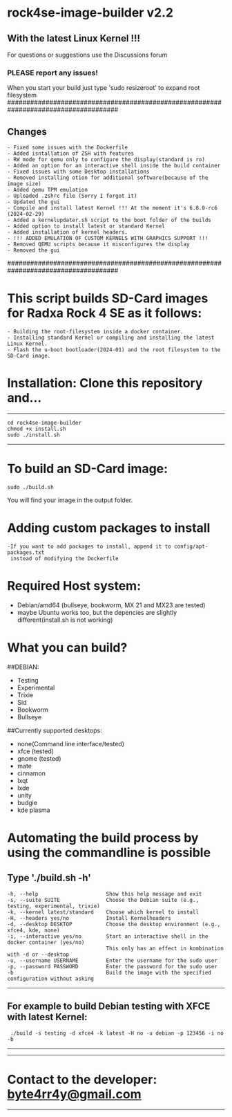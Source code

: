 # rock4se-image-builder v2.2
## With the latest Linux Kernel !!!
For questions or suggestions use the Discussions forum
### PLEASE report any issues!
When you start your build just type 'sudo resizeroot' to expand root filesystem
#####################################################################################
## Changes
    - Fixed some issues with the Dockerfile
    - Added isntallation of ZSH with features
    - RW mode for qemu only to configure the display(standard is ro)
    - Added an option for an interactive shell inside the build container
    - Fixed issues with some Desktop installations
    - Removed installing otion for additional software(because of the image size)
    - Added qemu TPM emulation
    - Uploaded .zshrc file (Sorry I forgot it)
    - Updated the gui
    - Compile and install latest Kernel !!! At the moment it's 6.8.0-rc6 (2024-02-29)
    - Added a kernelupdater.sh script to the boot folder of the builds
    - Added option to install latest or standard Kernel
    - Added installation of kernel headers.
    - !!! ADDED EMULATION OF CUSTOM KERNELS WITH GRAPHICS SUPPORT !!!
    - Removed QEMU scripts because it misconfigures the display
    - Removed the gui
#####################################################################################
# This script builds SD-Card images for Radxa Rock 4 SE as it follows:
    - Building the root-filesystem inside a docker container.
    - Installing standard Kernel or compiling and installing the latest Linux Kernel.
    - Flash the u-boot bootloader(2024-01) and the root filesystem to the SD-Card image.

# Installation: Clone this repository and...
----------------------
    cd rock4se-image-builder
    chmod +x install.sh
    sudo ./install.sh
----------------------

# To build an SD-Card image:
    sudo ./build.sh

You will find your image in the output folder.

# Adding custom packages to install
    -If you want to add packages to install, append it to config/apt-packages.txt
     instead of modifying the Dockerfile

# Required Host system:
  - Debian/amd64 (bullseye, bookworm, MX 21 and MX23 are tested)
  - maybe Ubuntu works too, but the depencies are slightly different(install.sh is not working)

# What you can build?
##DEBIAN:
  - Testing
  - Experimental
  - Trixie
  - Sid
  - Bookworm
  - Bullseye

##Currently supported desktops:
  - none(Command line interface/tested)
  - xfce     (tested)
  - gnome    (tested)
  - mate
  - cinnamon
  - lxqt
  - lxde
  - unity
  - budgie
  - kde plasma

# Automating the build process by using the commandline is possible
Type './build.sh -h'
---------------------------------------------------
    -h, --help                      Show this help message and exit
    -s, --suite SUITE               Choose the Debian suite (e.g., testing, experimental, trixie)
    -k, --kernel latest/standard    Choose which kernel to install
    -H, --headers yes/no            Install Kernelheaders
    -d, --desktop DESKTOP           Choose the desktop environment (e.g., xfce4, kde, none)
    -i, --interactive yes/no        Start an interactive shell in the docker container (yes/no)
                                    This only has an effect in kombination with -d or --desktop
    -u, --username USERNAME         Enter the username for the sudo user
    -p, --password PASSWORD         Enter the password for the sudo user
    -b                              Build the image with the specified configuration without asking
---------------------------------------------------

For example to build Debian testing with XFCE with latest Kernel:
---------------------------------------------------
     ./build -s testing -d xfce4 -k latest -H no -u debian -p 123456 -i no -b
---------------------------------------------------


---------------------------------------------------
 # Contact to the developer: byte4rr4y@gmail.com #
---------------------------------------------------
